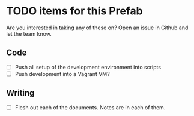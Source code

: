 # TODO items for this Prefab

Are you interested in taking any of these on? Open an issue in Github and let the team know.

## Code

 - [ ] Push all setup of the development environment into scripts
 - [ ] Push development into a Vagrant VM?

## Writing

 - [ ] Flesh out each of the documents. Notes are in each of them.
